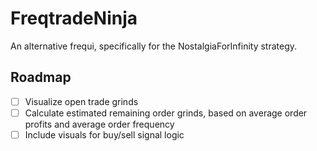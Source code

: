 # FreqtradeNinja
An alternative frequi, specifically for the NostalgiaForInfinity strategy.

## Roadmap
- [ ] Visualize open trade grinds
- [ ] Calculate estimated remaining order grinds, based on average order profits and average order frequency
- [ ] Include visuals for buy/sell signal logic
